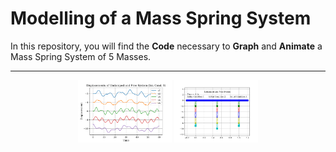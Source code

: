 # Modelling of a Mass Spring System

In this repository, you will find the <b>Code</b> necessary to <b>Graph</b> and <b>Animate</b> a Mass Spring System of 5 Masses. 

<hr>

<div align="center">
	<img align="middle" height="100px" src="Assets\D1.png" />
	<img align="middle" height="100px" src="Assets\UndampedFreeAni.jpg" />
</div>